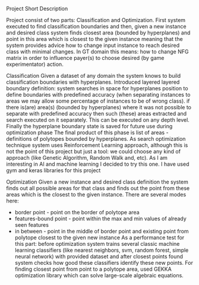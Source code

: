 Project Short Description

Project consist of two parts: Classification and Optimization.
First system executed to find classification boundaries and then, given a new instance and desired class system finds
closest area (bounded by hyperplanes) and point in this area which is closest to the given instance meaning that
the system provides advice how to change input instance to reach desired class with minimal changes.
In GT domain this means: how to change NFG matrix in order to influence payer(s) to choose
desired (by game experimentator) action.

Classification
Given a dataset of any domain the system knows to build classification boundaries with hyperplanes.
Introduced layered layered boundary definition:
    system searches in space for hyperplanes position to define boundaries with predefined accuracy 
    (when separating instances to areas we may allow some percentage of instances to be of wrong class).
    if there is(are) area(s) (bounded by hyperplanes) where it was not possible to separate with predefined accuracy
    then such (these) areas extracted and search executed on it separately. This can be executed on any depth level.
    Finally the hyperplane boundary state is saved for future use during optimization phase
The final product of this phase is list of areas - definitions of polytopes bounded by hyperplanes.
As search optimization technique system uses Reinforcement Learning approach, although this is not the point of this
project but just a tool: we could choose any kind of approach (like Genetic Algorithm, Random Walk and, etc).
As I am interesting in AI and machine learning I decided to try this one. I have used gym and keras libraries for this project

Optimization
Given a new instance and desired class definition the system finds out all possible areas for that class and finds out
the point from these areas which is the closest to the given instance.
There are several modes here:
 - border point - point on the border of polytope area
 - features-bound point - point within the max and min values of already seen features
 - in between - point in the middle of border point and existing point from polytope closest to the given new instance 
As a performance test for this part: before optimization system trains several classic machine learning classifiers 
(like nearest neighbors, svm, random forest, simple neural network) with provided dataset and after closest points found
system checks how good these classifiers identify these new points.
For finding closest point from point to a polytope area, used GEKKA optimization library which can solve large-scale
algebraic equations. 